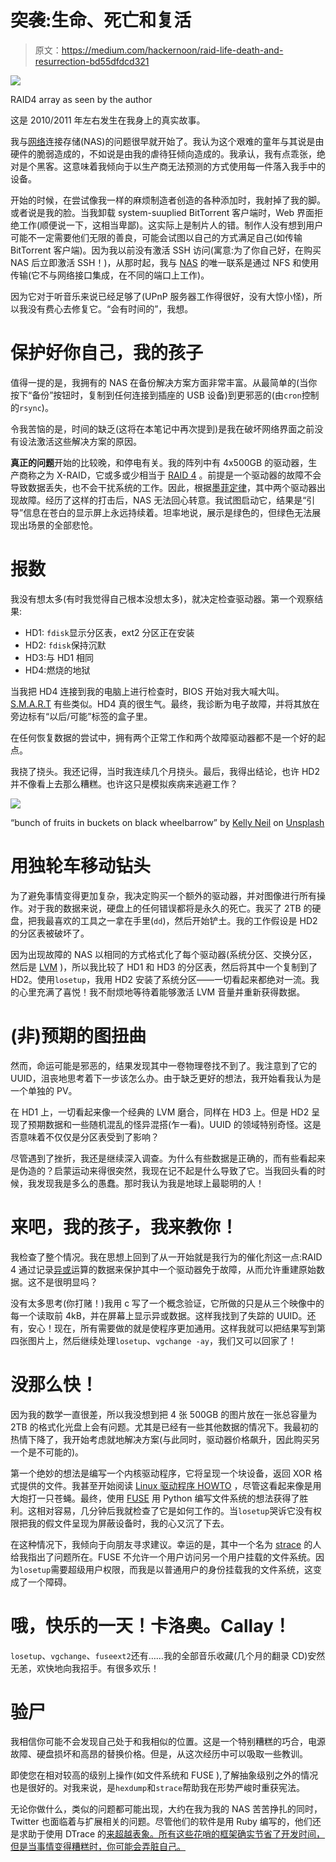 # 突袭:生命、死亡和复活

> 原文：<https://medium.com/hackernoon/raid-life-death-and-resurrection-bd55dfdcd321>

![](img/8f33acc04b573d13234a93941f42d7f9.png)

RAID4 array as seen by the author

这是 2010/2011 年左右发生在我身上的真实故事。

我与[网络](https://hackernoon.com/tagged/network)连接存储(NAS)的问题很早就开始了。我认为这个艰难的童年与其说是由硬件的脆弱造成的，不如说是由我的虐待狂倾向造成的。我承认，我有点乖张，绝对是个黑客。这意味着我倾向于以生产商无法预测的方式使用每一件落入我手中的设备。

开始的时候，在尝试像我一样的麻烦制造者创造的各种添加时，我射掉了我的脚。或者说是我的脸。当我卸载 system-suuplied BitTorrent 客户端时，Web 界面拒绝工作(顺便说一下，这相当卑鄙)。这实际上是制片人的错。制作人没有想到用户可能不一定需要他们无限的善良，可能会试图以自己的方式满足自己(如传输 BitTorrent 客户端)。因为我以前没有激活 SSH 访问(寓意:为了你自己好，在购买 NAS 后立即激活 SSH！)，从那时起，我与 [NAS](https://hackernoon.com/tagged/nas) 的唯一联系是通过 NFS 和使用传输(它不与网络接口集成，在不同的端口上工作)。

因为它对于听音乐来说已经足够了(UPnP 服务器工作得很好，没有大惊小怪)，所以我没有费心去修复它。“会有时间的”，我想。

# 保护好你自己，我的孩子

值得一提的是，我拥有的 NAS 在备份解决方案方面非常丰富。从最简单的(当你按下“备份”按钮时，复制到任何连接到插座的 USB 设备)到更邪恶的(由`cron`控制的`rsync`)。

令我苦恼的是，时间的缺乏(这将在本笔记中再次提到)是我在破坏网络界面之前没有设法激活这些解决方案的原因。

**真正的问题**开始的比较晚，和停电有关。我的阵列中有 4x500GB 的驱动器，生产商称之为 X-RAID，它或多或少相当于 [RAID 4](https://en.wikipedia.org/wiki/Standard_RAID_levels#RAID_4) 。前提是一个驱动器的故障不会导致数据丢失，也不会干扰系统的工作。因此，根据[墨菲定律](https://en.wikipedia.org/wiki/Murphy%27s_law)，其中两个驱动器出现故障。经历了这样的打击后，NAS 无法回心转意。我试图启动它，结果是“引导”信息在苍白的显示屏上永远持续着。坦率地说，展示是绿色的，但绿色无法展现出场景的全部悲怆。

# 报数

我没有想太多(有时我觉得自己根本没想太多)，就决定检查驱动器。第一个观察结果:

*   HD1: `fdisk`显示分区表，ext2 分区正在安装
*   HD2: `fdisk`保持沉默
*   HD3:与 HD1 相同
*   HD4:燃烧的地狱

当我把 HD4 连接到我的电脑上进行检查时，BIOS 开始对我大喊大叫。 [S.M.A.R.T](https://en.wikipedia.org/wiki/S.M.A.R.T.) 有些类似。HD4 真的很生气。最终，我诊断为电子故障，并将其放在旁边标有“以后/可能”标签的盒子里。

在任何恢复数据的尝试中，拥有两个正常工作和两个故障驱动器都不是一个好的起点。

我挠了挠头。我还记得，当时我连续几个月挠头。最后，我得出结论，也许 HD2 并不像看上去那么糟糕。也许这只是模拟疾病来逃避工作？

![](img/3e8358c8b16124664ba2e92e76f510f4.png)

“bunch of fruits in buckets on black wheelbarrow” by [Kelly Neil](https://unsplash.com/@baconandbaileys?utm_source=medium&utm_medium=referral) on [Unsplash](https://unsplash.com?utm_source=medium&utm_medium=referral)

# 用独轮车移动钻头

为了避免事情变得更加复杂，我决定购买一个额外的驱动器，并对图像进行所有操作。对于我的数据来说，硬盘上的任何错误都将是永久的死亡。我买了 2TB 的硬盘，把我最喜欢的工具之一拿在手里(`dd`)，然后开始铲土。我的工作假设是 HD2 的分区表被破坏了。

因为出现故障的 NAS 以相同的方式格式化了每个驱动器(系统分区、交换分区，然后是 [LVM](https://en.wikipedia.org/wiki/Logical_Volume_Manager_(Linux)) )，所以我比较了 HD1 和 HD3 的分区表，然后将其中一个复制到了 HD2。使用`losetup`，我用 HD2 安装了系统分区——一切看起来都绝对一流。我的心里充满了喜悦！我不耐烦地等待着能够激活 LVM 音量并重新获得数据。

# (非)预期的图扭曲

然而，命运可能是邪恶的，结果发现其中一卷物理卷找不到了。我注意到了它的 UUID，沮丧地思考着下一步该怎么办。由于缺乏更好的想法，我开始看我认为是一个单独的 PV。

在 HD1 上，一切看起来像一个经典的 LVM 磨合，同样在 HD3 上。但是 HD2 呈现了预期数据和一些随机混乱的怪异混搭(乍一看)。UUID 的领域特别奇怪。这是否意味着不仅仅是分区表受到了影响？

尽管遇到了挫折，我还是继续深入调查。为什么有些数据是正确的，而有些看起来是伪造的？启蒙运动来得很突然，我现在记不起是什么导致了它。当我回头看的时候，我发现我是多么的愚蠢。那时我认为我是地球上最聪明的人！

# 来吧，我的孩子，我来教你！

我检查了整个情况。我在思想上回到了从一开始就是我行为的催化剂这一点:RAID 4 通过记录[异或](https://en.wikipedia.org/wiki/Exclusive_or)运算的数据来保护其中一个驱动器免于故障，从而允许重建原始数据。这不是很明显吗？

没有太多思考(你打赌！)我用 c 写了一个概念验证，它所做的只是从三个映像中的每一个读取前 4kB，并在屏幕上显示异或数据。这样我找到了失踪的 UUID。还有，安心！现在，所有需要做的就是使程序更加通用。这样我就可以把结果写到第四张图片上，然后继续处理`losetup`、`vgchange -ay`，我们又可以回家了！

# 没那么快！

因为我的数学一直很差，所以我没想到把 4 张 500GB 的图片放在一张总容量为 2TB 的格式化光盘上会有问题。尤其是已经有一些其他数据的情况下。我最初的热情下降了，我开始考虑就地解决方案(与此同时，驱动器价格飙升，因此购买另一个是不可能的)。

第一个绝妙的想法是编写一个内核驱动程序，它将呈现一个块设备，返回 XOR 格式提供的文件。我甚至开始阅读 [Linux 驱动程序 HOWTO](https://www.linuxjournal.com/article/4786) ，尽管这看起来像是用大炮打一只苍蝇。最终，使用 [FUSE](https://en.wikipedia.org/wiki/Filesystem_in_Userspace) 用 Python 编写文件系统的想法获得了胜利。这相对容易，几分钟后我就检查了它是如何工作的。当`losetup`哭诉它没有权限把我的假文件呈现为屏蔽设备时，我的心又沉了下去。

在这种情况下，我倾向于向朋友寻求建议。幸运的是，其中一个名为 [strace](https://en.wikipedia.org/wiki/Strace) 的人给我指出了问题所在。FUSE 不允许一个用户访问另一个用户挂载的文件系统。因为`losetup`需要超级用户权限，而我是以普通用户的身份挂载我的文件系统，这变成了一个障碍。

# 哦，快乐的一天！卡洛奥。Callay！

`losetup`、`vgchange`、`fuseext2`还有……我的全部音乐收藏(几个月的翻录 CD)安然无恙，欢快地向我招手。有很多欢乐！

# 验尸

我相信你可能不会发现自己处于和我相似的位置。这是一个特别糟糕的巧合，电源故障、硬盘损坏和高昂的替换价格。但是，从这次经历中可以吸取一些教训。

即使您在相对较高的级别上操作(如文件系统和 FUSE ),了解抽象级别之外的情况也是很好的。对我来说，是`hexdump`和`strace`帮助我在形势严峻时重获宪法。

无论你做什么，类似的问题都可能出现，大约在我为我的 NAS 苦苦挣扎的同时，Twitter 也面临着与扩展相关的问题。尽管他们的软件是用 Ruby 编写的，他们还是求助于使用 DTrace 的[来超越表象。所有这些花哨的框架确实节省了开发时间，但是当事情变得糟糕时，你可能会弄脏自己。](http://dtrace.org/resources/ahl/dtrace_ruby_oscon_2007.pdf)